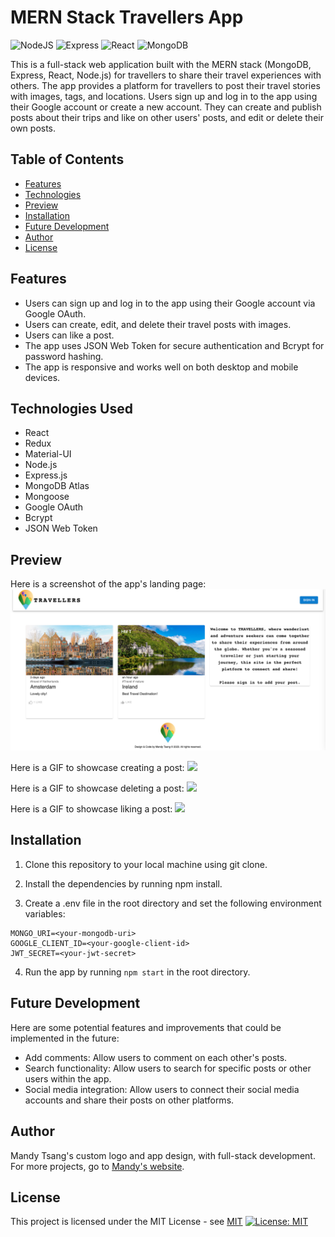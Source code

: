 # MERN Stack Travellers App
![NodeJS](https://img.shields.io/badge/node.js-6DA55F?style=for-the-badge&logo=node.js&logoColor=white)
![Express](https://img.shields.io/badge/Express.js-404D59?style=for-the-badge)
![React](https://img.shields.io/badge/React-20232A?style=for-the-badge&logo=react&logoColor=61DAFB)
![MongoDB](https://img.shields.io/badge/MongoDB-4EA94B?style=for-the-badge&logo=mongodb&logoColor=white)

This is a full-stack web application built with the MERN stack (MongoDB, Express, React, Node.js) for travellers to share their travel experiences with others. The app provides a platform for travellers to post their travel stories with images, tags, and locations. Users sign up and log in to the app using their Google account or create a new account. They can create and publish posts about their trips and like on other users' posts, and edit or delete their own posts.


## Table of Contents

- [Features](#features)
- [Technologies](#technologies-used)
- [Preview](#preview)
- [Installation](#installation)
- [Future Development](#future-development)
- [Author](#author)
- [License](#license)


## Features

- Users can sign up and log in to the app using their Google account via Google OAuth.
- Users can create, edit, and delete their travel posts with images.
- Users can like a post.
- The app uses JSON Web Token for secure authentication and Bcrypt for password hashing.
- The app is responsive and works well on both desktop and mobile devices.


## Technologies Used

- React
- Redux
- Material-UI
- Node.js
- Express.js
- MongoDB Atlas
- Mongoose
- Google OAuth
- Bcrypt
- JSON Web Token


## Preview

Here is a screenshot of the app's landing page:
<img src="./client/src/assets/images/travellers-landing-page.png">




Here is a GIF to showcase creating a post:
<img src="./client/src/assets/images/create-post.gif">




Here is a GIF to showcase deleting a post:
<img src="./client/src/assets/images/delete-post.gif">




Here is a GIF to showcase liking a post:
<img src="./client/src/assets/images/like-post.gif">


## Installation

1. Clone this repository to your local machine using git clone.

2. Install the dependencies by running npm install.

3. Create a .env file in the root directory and set the following environment variables:
```
MONGO_URI=<your-mongodb-uri>
GOOGLE_CLIENT_ID=<your-google-client-id>
JWT_SECRET=<your-jwt-secret>
```

4. Run the app by running `npm start` in the root directory.


## Future Development

Here are some potential features and improvements that could be implemented in the future:
- Add comments: Allow users to comment on each other's posts.
- Search functionality: Allow users to search for specific posts or other users within the app.
- Social media integration: Allow users to connect their social media accounts and share their posts on other platforms.


## Author

Mandy Tsang's custom logo and app design, with full-stack development. For more projects, go to [Mandy's website](https://mandytsang.com).


## License

This project is licensed under the MIT License - see [MIT](https://opensource.org/licenses/MIT)
[![License: MIT](https://img.shields.io/badge/License-MIT-yellow.svg)](https://opensource.org/licenses/MIT)

